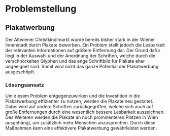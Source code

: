 # Problemstellung

## Plakatwerbung

Der Altwiener Christkindlmarkt wurde bereits bisher stark in der Wiener Innenstadt durch Plakate beworben. Ein Problem stellt jedoch die Lesbarkeit der relevanten Informationen auf größere Entfernung dar. Der Grund dafür liegt in der Auswahl und der Anordnung der Schriften, welche durch die verschnörkelten Glyphen und das enge Schriftbild für Plakate eher ungeeignet sind. Somit wird nicht das ganze Potential der Plakatwerbung ausgeschöpft.

### Lösungsansatz

Um diesem Problem entgegenzuwirken und die Investition in die Plakatwerbung effizienter zu nutzen, werden die Plakate neu gestaltet. Dabei wird auf andere Schriften zurückgegriffen, welche sich auch auf große Entfernungen durch eine wesentlich bessere Lesbarkeit auszeichnen. Des Weiteren werden die Plakate an noch prominenteren Plätzen in Wien ausgehängt, um zusätzlich mehr Menschen anzusprechen. Durch diese Maßnahmen kann eine effektivere Plakatwerbung gewährleistet werden.